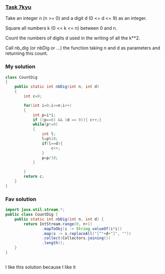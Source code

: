 ###  [Task 7kyu](https://www.codewars.com/kata/566fc12495810954b1000030/train/java)



Take an integer n (n >= 0) and a digit d (0 <= d <= 9) as an integer.

Square all numbers k (0 <= k <= n) between 0 and n.

Count the numbers of digits d used in the writing of all the k**2.

Call nb_dig (or nbDig or ...) the function taking n and d as parameters and returning this count.




### My solution
```Java
class CountDig
{
    public static int nbDig(int n, int d)
    {
        int c=0;

        for(int i=0;i<=n;i++)
        {
            int p=i*i;
            if ((p==0) && (d == 0)){ c++;}
            while(p!=0)
            {
                int l;
                l=p%10;
                if(l==d){
                    c++;
                }
                p=p/10;
            }

        }
        return c;
    }
}
```

### Fav solution

```Java
import java.util.stream.*;
public class CountDig {
    public static int nbDig(int n, int d) {
        return IntStream.range(0, n+1)
                .mapToObj(i -> String.valueOf(i*i))
                .map(s -> s.replaceAll("[^"+d+"]", ""))
                .collect(Collectors.joining())
                .length();
    }
}
 

```
I like this solution because I like it
